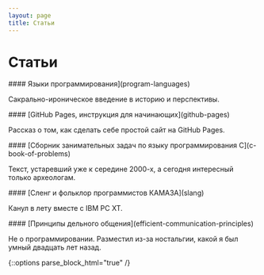 ```yaml
---
layout: page
title: Статьи
---
```


# Статьи

<div class="notice">
#### Языки программирования](program-languages)

Сакрально-ироническое введение в историю и перспективы.
</div>

<div class="notice">
#### [GitHub Pages, инструкция для начинающих](github-pages)

Рассказ о том, как сделать себе простой сайт на GitHub Pages.
</div>

<div class="notice">
#### [Сборник занимательных задач по языку программирования C](c-book-of-problems)

Текст, устаревший уже к середине 2000-х, а сегодня интересный только археологам.
</div>

<div class="notice">
#### [Сленг и фольклор программистов КАМАЗА](slang)

Канул в лету вместе с IBM PC XT.
</div>

<div class="notice">
#### [Принципы дельного общения](efficient-communication-principles)

Не о программировании. Разместил из-за ностальгии, какой я был умный двадцать лет назад.
</div>

{::options parse_block_html="true" /}
